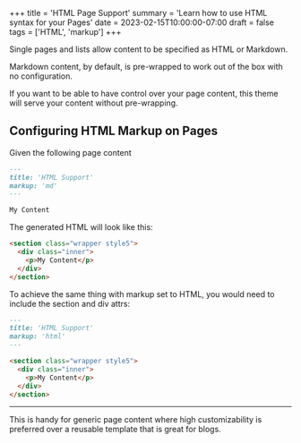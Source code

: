 +++
title = 'HTML Page Support'
summary = 'Learn how to use HTML syntax for your Pages'
date = 2023-02-15T10:00:00-07:00
draft = false
tags = ['HTML', 'markup']
+++

Single pages and lists allow content to be specified as HTML or Markdown.

Markdown content, by default, is pre-wrapped to work out of the box with no configuration.

If you want to be able to have control over your page content, this theme will serve your content without pre-wrapping.

## Configuring HTML Markup on Pages

Given the following page content

```md
---
title: 'HTML Support'
markup: 'md'
---

My Content
```

The generated HTML will look like this:

```html
<section class="wrapper style5">
  <div class="inner">
    <p>My Content</p>
  </div>
</section>
```

To achieve the same thing with markup set to HTML, you would need to include the section and div attrs:

```md
---
title: 'HTML Support'
markup: 'html'
---

<section class="wrapper style5">
  <div class="inner">
    <p>My Content</p>
  </div>
</section>
```

---

This is handy for generic page content where high customizability is preferred over a reusable template that is great for blogs.